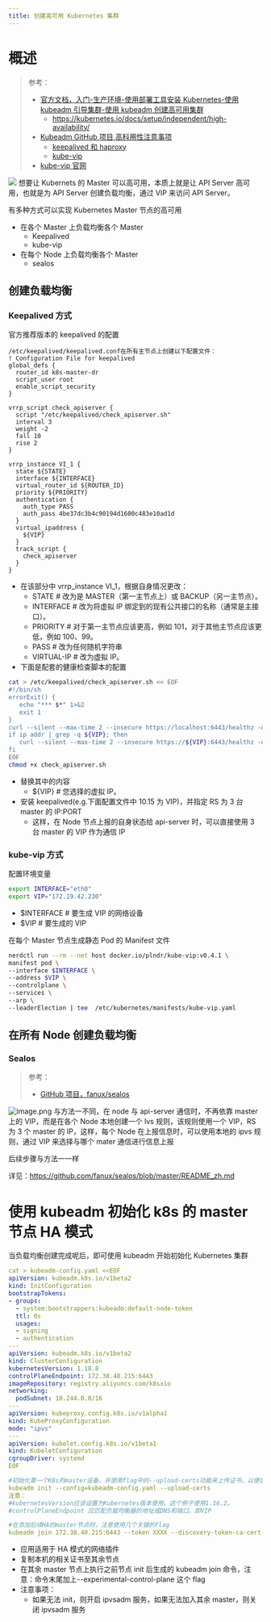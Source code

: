 ```yaml
---
title: 创建高可用 Kubernetes 集群
---
```


# 概述

> 参考：
> - [官方文档，入门-生产环境-使用部署工具安装 Kubernetes-使用 kubeadm 引导集群-使用 kubeadm 创建高可用集群](https://kubernetes.io/docs/setup/production-environment/tools/kubeadm/high-availability/)
>   - <https://kubernetes.io/docs/setup/independent/high-availability/>
> - [Kubeadm GitHub 项目,高科用性注意事项](https://github.com/kubernetes/kubeadm/blob/master/docs/ha-considerations.md)
>   - [keepalived 和 haproxy](https://github.com/kubernetes/kubeadm/blob/master/docs/ha-considerations.md#keepalived-and-haproxy)
>   - [kube-vip](https://github.com/kubernetes/kubeadm/blob/master/docs/ha-considerations.md#kube-vip)
> - [kube-vip 官网](https://kube-vip.io/)

![](https://notes-learning.oss-cn-beijing.aliyuncs.com/kc2p8h/1616120692032-ff2748b8-3aa5-4f51-a71c-3c00aa017184.png)
想要让 Kubernets 的 Master 可以高可用，本质上就是让 API Server 高可用，也就是为 API Server 创建负载均衡，通过 VIP 来访问 API Server。

有多种方式可以实现 Kubernetes Master 节点的高可用

- 在各个 Master 上负载均衡各个 Master
  - Keepalived
  - kube-vip
- 在每个 Node 上负载均衡各个 Master
  - sealos

## 创建负载均衡

### Keepalived 方式

官方推荐版本的 keepalived 的配置

    /etc/keepalived/keepalived.conf在所有主节点上创建以下配置文件：
    ! Configuration File for keepalived
    global_defs {
      router_id k8s-master-dr
      script_user root
      enable_script_security
    }

    vrrp_script check_apiserver {
      script "/etc/keepalived/check_apiserver.sh"
      interval 3
      weight -2
      fall 10
      rise 2
    }

    vrrp_instance VI_1 {
      state ${STATE}
      interface ${INTERFACE}
      virtual_router_id ${ROUTER_ID}
      priority ${PRIORITY}
      authentication {
        auth_type PASS
        auth_pass 4be37dc3b4c90194d1600c483e10ad1d
      }
      virtual_ipaddress {
        ${VIP}
      }
      track_script {
        check_apiserver
      }
    }

- 在该部分中 vrrp_instance VI_1，根据自身情况更改：
  - STATE # 改为是 MASTER（第一主节点上）或 BACKUP（另一主节点）。
  - INTERFACE # 改为将虚拟 IP 绑定到的现有公共接口的名称（通常是主接口）。
  - PRIORITY # 对于第一主节点应该更高，例如 101，对于其他主节点应该更低，例如 100、99。
  - PASS # 改为任何随机字符串
  - VIRTUAL-IP # 改为虚拟 IP。
- 下面是配套的健康检查脚本的配置

```bash
cat > /etc/keepalived/check_apiserver.sh << EOF
#!/bin/sh
errorExit() {
   echo "*** $*" 1>&2
   exit 1
}
curl --silent --max-time 2 --insecure https://localhost:6443/healthz -o /dev/null || errorExit "Error GET https://localhost:6443/healthz"
if ip addr | grep -q ${VIP}; then
   curl --silent --max-time 2 --insecure https://${VIP}:6443/healthz -o /dev/null || errorExit "Error GET https://${VIP}:6443/healthz"
fi
EOF
chmod +x check_apiserver.sh
```

- 替换其中的内容
  - ${VIP} # 您选择的虚拟 IP。
- 安装 keepalived(e.g.下面配置文件中 10.15 为 VIP)，并指定 RS 为 3 台 master 的 IP:PORT
  - 这样，在 Node 节点上报的自身状态给 api-server 时，可以直接使用 3 台 master 的 VIP 作为通信 IP

### kube-vip 方式

配置环境变量

```bash
export INTERFACE="eth0"
export VIP="172.19.42.230"
```

- $INTERFACE # 要生成 VIP 的网络设备
- $VIP # 要生成的 VIP

在每个 Master 节点生成静态 Pod 的 Manifest 文件

```bash
nerdctl run --rm --net host docker.io/plndr/kube-vip:v0.4.1 \
manifest pod \
--interface $INTERFACE \
--address $VIP \
--controlplane \
--services \
--arp \
--leaderElection | tee  /etc/kubernetes/manifests/kube-vip.yaml
```

## 在所有 Node 创建负载均衡

### Sealos

> 参考：
> - [GitHub 项目，fanux/sealos](https://github.com/fanux/sealos)

![image.png](https://notes-learning.oss-cn-beijing.aliyuncs.com/kc2p8h/1659603459394-80959a05-8f38-490d-818e-8e3f6d4070cf.png)
与方法一不同，在 node 与 api-server 通信时，不再依靠 master 上的 VIP，而是在各个 Node 本地创建一个 lvs 规则，该规则使用一个 VIP，RS 为 3 个 master 的 IP，这样，每个 Node 在上报信息时，可以使用本地的 ipvs 规则，通过 VIP 来选择与哪个 mater 通信进行信息上报

后续步骤与方法一一样

详见：<https://github.com/fanux/sealos/blob/master/README_zh.md>

# 使用 kubeadm 初始化 k8s 的 master 节点 HA 模式

当负载均衡创建完成呢后，即可使用 kubeadm 开始初始化 Kubernetes 集群

```yaml
cat > kubeadm-config.yaml <<EOF
apiVersion: kubeadm.k8s.io/v1beta2
kind: InitConfiguration
bootstrapTokens:
- groups:
  - system:bootstrappers:kubeadm:default-node-token
  ttl: 0s
  usages:
  - signing
  - authentication
---
apiVersion: kubeadm.k8s.io/v1beta2
kind: ClusterConfiguration
kubernetesVersion: 1.18.8
controlPlaneEndpoint: 172.38.40.215:6443
imageRepository: registry.aliyuncs.com/k8sxio
networking:
  podSubnet: 10.244.0.0/16
---
apiVersion: kubeproxy.config.k8s.io/v1alpha1
kind: KubeProxyConfiguration
mode: "ipvs"
---
apiVersion: kubelet.config.k8s.io/v1beta1
kind: KubeletConfiguration
cgroupDriver: systemd
EOF

#初始化第一个K8s的master设备，并使用flag中的--upload-certs功能来上传证书，以便后续新加入的master节点可以直接使用这些证书，而不用手动拷贝了
kubeadm init --config=kubeadm-config.yaml --upload-certs
注意：
#kubernetesVersion应该设置为Kubernetes版本使用。这个例子使用1.16.2。
#controlPlaneEndpoint 应匹配负载均衡器的地址或DNS和端口。即VIP

#在添加后续HA的master节点时，注意使用几个关键的flag
kubeadm join 172.38.40.215:6443 --token XXXX --discovery-token-ca-cert-hash sha256:XXXX --experimental-control-plane --certificate-key XXXX
```

- 应用适用于 HA 模式的网络插件
- 复制本机的相关证书至其余节点
- 在其余 master 节点上执行之前节点 init 后生成的 kubeadm join 命令，注意：命令末尾加上--experimental-control-plane 这个 flag
- 注意事项：
  - 如果无法 init，则开启 ipvsadm 服务，如果无法加入其余 master，则关闭 ipvsadm 服务
